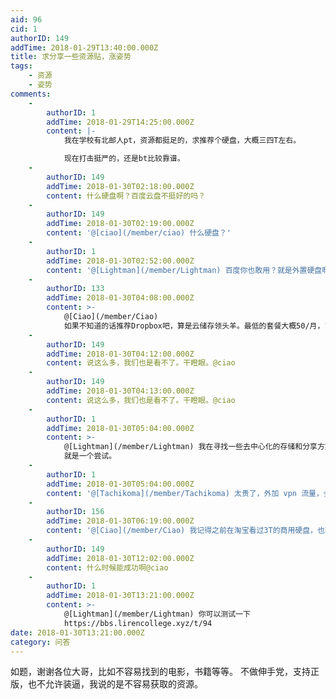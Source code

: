 ```yaml
---
aid: 96
cid: 1
authorID: 149
addTime: 2018-01-29T13:40:00.000Z
title: 求分享一些资源贴，涨姿势
tags:
    - 资源
    - 姿势
comments:
    -
        authorID: 1
        addTime: 2018-01-29T14:25:00.000Z
        content: |-
            我在学校有北邮人pt，资源都挺足的，求推荐个硬盘，大概三四T左右。

            现在打击挺严的，还是bt比较靠谱。
    -
        authorID: 149
        addTime: 2018-01-30T02:18:00.000Z
        content: 什么硬盘啊？百度云盘不挺好的吗？
    -
        authorID: 149
        addTime: 2018-01-30T02:19:00.000Z
        content: '@[ciao](/member/ciao) 什么硬盘？'
    -
        authorID: 1
        addTime: 2018-01-30T02:52:00.000Z
        content: '@[Lightman](/member/Lightman) 百度你也敢用？就是外置硬盘啊'
    -
        authorID: 133
        addTime: 2018-01-30T04:08:00.000Z
        content: >-
            @[Ciao](/member/Ciao)
            如果不知道的话推荐Dropbox吧，算是云储存领头羊。最低的套餐大概50/月，1TB，3-4T你要买商业套餐了，大概140左右一个月
    -
        authorID: 149
        addTime: 2018-01-30T04:12:00.000Z
        content: 说这么多，我们也是看不了。干瞪眼。@ciao
    -
        authorID: 149
        addTime: 2018-01-30T04:13:00.000Z
        content: 说这么多，我们也是看不了。干瞪眼。@ciao
    -
        authorID: 1
        addTime: 2018-01-30T05:04:00.000Z
        content: >-
            @[Lightman](/member/Lightman) 我在寻找一些去中心化的存储和分享方案，之前测试 syncthing
            就是一个尝试。
    -
        authorID: 1
        addTime: 2018-01-30T05:04:00.000Z
        content: '@[Tachikoma](/member/Tachikoma) 太贵了，外加 vpn 流量，会破产。'
    -
        authorID: 156
        addTime: 2018-01-30T06:19:00.000Z
        content: '@[Ciao](/member/Ciao) 我记得之前在淘宝看过3T的商用硬盘，也不贵，就是丑了点，日立的好像'
    -
        authorID: 149
        addTime: 2018-01-30T12:02:00.000Z
        content: 什么时候能成功啊@ciao
    -
        authorID: 1
        addTime: 2018-01-30T13:21:00.000Z
        content: >-
            @[Lightman](/member/Lightman) 你可以测试一下
            https://bbs.lirencollege.xyz/t/94
date: 2018-01-30T13:21:00.000Z
category: 问答
---
```


如题，谢谢各位大哥，比如不容易找到的电影，书籍等等。 不做伸手党，支持正版，也不允许装逼，我说的是不容易获取的资源。

